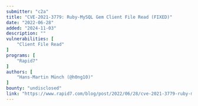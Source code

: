 ```yaml
---
submitter: "c2a"
title: "CVE-2021-3779: Ruby-MySQL Gem Client File Read (FIXED)"
date: "2022-06-28"
added: "2024-11-03"
description: ""
vulnerabilities: [
    "Client File Read"
]
programs: [
    "Rapid7"
]
authors: [
    "Hans-Martin Münch (@h0ng10)"
]
bounty: "undisclosed"
link: "https://www.rapid7.com/blog/post/2022/06/28/cve-2021-3779-ruby-mysql-gem-client-file-read-fixed/"
---
```




